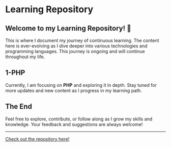 # Learning Repository

## Welcome to my **Learning Repository**! 🌱

This is where I document my journey of continuous learning. The content here is ever-evolving as I dive deeper into various technologies and programming languages. This journey is ongoing and will continue throughout my life.

## 1-PHP
Currently, I am focusing on **PHP** and exploring it in depth. Stay tuned for more updates and new content as I progress in my learning path.

## The End
Feel free to explore, contribute, or follow along as I grow my skills and knowledge. Your feedback and suggestions are always welcome!

---

[Check out the repository here!](https://github.com/AhmedEweesKorany/Learning)
